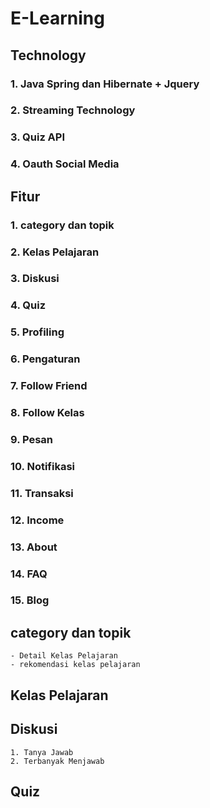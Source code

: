 # E-Learning 
## Technology 
### 1. Java Spring dan Hibernate + Jquery 
### 2. Streaming Technology
### 3. Quiz API
### 4. Oauth Social Media 
	
## Fitur
### 1. category dan topik
### 2. Kelas Pelajaran
### 3. Diskusi
### 4. Quiz
### 5. Profiling 
### 6. Pengaturan
### 7. Follow Friend
### 8. Follow Kelas
### 9. Pesan
### 10. Notifikasi
### 11. Transaksi
### 12. Income
### 13. About
### 14. FAQ
### 15. Blog
	
## category dan topik
	- Detail Kelas Pelajaran
	- rekomendasi kelas pelajaran
	
## Kelas Pelajaran
## Diskusi
	1. Tanya Jawab
	2. Terbanyak Menjawab
	
## Quiz